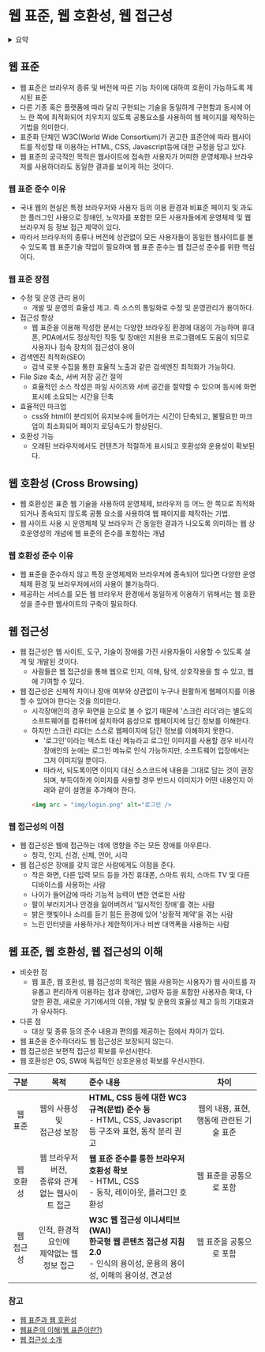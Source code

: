 # 웹 표준, 웹 호환성, 웹 접근성

<details>
<summary>요약</summary>
<div markdown="1">

### 웹 표준
- 웹 표준
  - 웹에서 표준적으로 사용되는 기술이나 규칙
  - 어떠한 운영체제나 브라우저를 사용해도 웹페이지가 정상적으로 작동해야 한다.
- 웹 표준의 장점
  - 소스의 통일화로 **수정 및 운영관리 용이**
  - 다양한 브라우저, 프로그램에서도 대응이 가능하므로 **접근성 향상**
  - 검색 로봇 수집을 통한 효율적 노출과 같은 **검색 엔진 최적화 가능**
  - 효율적인 소스를 통해 **파일 사이즈 축소 및 서버 저장 공간 절약**
  - css, html 문서 분리로 페이지 로딩속도 향상과 같은 **효율적인 마크업 가능**
  - **다양한 브라우저에서의 호환이 가능**

### 웹 호환성
- 표준 웹 기술을 사용하여 운영체제, 브라우저 등 어느 한쪽으로 최적화되거나 종속되지 않도록 공통 요소를 사용하여 웹 페이지 제작

### 웹 접근성
- 장애인, 고령자 등이 웹 사이트에서 제공하는 정보에 비장애인과 동등하게 접근하고 이해할 수 있도록 보장

### 웹 표준, 웹 호환성, 웹 접근성
- 웹을 사용하는 사용자가 웹사이트를 자유롭게 편리하고 이용하는 점이 동일하다.
- 장애인, 고령자 등을 포함한 사용자층 확대, 다양한 환경, 새로운 기기에서의 이용, 개발 및 운용의 효율성 기대 등 기대효과가 유사하다.
- 대상 및 종류 등의 준수 내용과 편의를 제공하는 점에서 차이가 존재한다.

</div>
</details>

## 웹 표준
- 웹 표준은 브라우저 종류 및 버전에 따른 기능 차이에 대하여 호환이 가능하도록 제시된 표준
- 다른 기종 혹은 플랫폼에 따라 달리 구현되는 기술을 동일하게 구현함과 동시에 어느 한 쪽에 최적화되어 치우치지 않도록 공통요소를 사용하여 
웹 페이지를 제작하는 기법을 의미한다.
- 표준화 단체인 W3C(World Wide Consortium)가 권고한 표준안에 따라 웹사이트를 작성할 때 이용하는 HTML, CSS, Javascript등에 대한 규정을
담고 있다.
- 웹 표준의 궁극적인 목적은 웹사이트에 접속한 사용자가 어떠한 운영체제나 브라우저를 사용하더라도 동일한 결과를 보이게 하는 것이다.

### 웹 표준 준수 이유
- 국내 웹의 현실은 특정 브라우저와 사용자 등의 이용 환경과 비표준 페이지 및 과도한 플러그인 사용으로 장애인, 노약자를 포함한 모든 
사용자들에게 운영체제 및 웹 브라우저 등 정보 접근 제약이 있다.
- 따라서 브라우저의 종류나 버전에 상관없이 모든 사용자들이 동일한 웹사이트를 볼 수 있도록 웹 표준기술 작업이 필요하며 웹 표준 준수는 
웹 접근성 준수를 위한 핵심이다.

### 웹 표준 장점
- 수정 및 운영 관리 용이
  - 개발 및 운영의 효율성 제고. 즉 소스의 통일화로 수정 및 운영관리가 용이하다.
- 접근성 향상
  - 웹 표준을 이용해 작성한 문서는 다양한 브라우징 환경에 대응이 가능하며 휴대폰, PDA에서도 정상적인 작동 및 장애인 지원용 프로그램에도 도움이 되므로 사용자나 접속 장치의 접근성이 용이
- 검색엔진 최적화(SEO)
  - 검색 로봇 수집을 통한 효율적 노출과 같은 검색엔진 최적화가 가능하다.
- File Size 축소, 서버 저장 공간 절약
  - 효율적인 소스 작성은 파일 사이즈와 서버 공간을 절약할 수 있으며 동시에 화면 표시에 소요되는 시간을 단축
- 효율적인 마크업
  - css와 html이 분리되어 유지보수에 들어가는 시간이 단축되고, 불필요한 마크업이 최소화되어 페이지 로딩속도가 향상된다.
- 호환성 가능
  - 오래된 브라우저에서도 컨텐츠가 적절하게 표시되고 호환성와 운용성이 확보된다.

## 웹 호환성 (Cross Browsing)
- 웹 호환성은 표준 웹 기술을 사용하여 운영체제, 브라우저 등 어느 한 쪽으로 최적화되거나 종속되지 않도록 공통 요소를 사용하여 웹 패이지를 제작하는 기법.
- 웹 사이트 사용 시 운영체제 및 브라우저 간 동일한 결과가 나오도록 의미하는 웹 상호운영성의 개념에 웹 표준의 준수를 포함하는 개념

### 웹 호환성 준수 이유
- 웹 표준을 준수하지 않고 특정 운영체제와 브라우저에 종속되어 있다면 다양한 운영체제 환경 및 브라우저에서의 사용이 불가능하다.
- 제공하는 서비스를 모든 웹 브라우저 환경에서 동일하게 이용하기 위해서는 웹 호환성을 준수한 웹사이트의 구축이 필요하다.


## 웹 접근성
- 웹 접근성은 웹 사이트, 도구, 기술이 장애를 가진 사용자들이 사용할 수 있도록 설계 및 개발된 것이다.
  - 사람들은 웹 접근성을 통해 웹으로 인지, 이해, 탐색, 상호작용을 할 수 있고, 웹에 기여할 수 있다.
- 웹 접근성은 신체적 차이나 장애 여부와 상관없이 누구나 원활하게 웹페이지를 이용할 수 있어야 한다는 것을 의미한다.
  - 시각장애인의 경우 화면을 눈으로 볼 수 없기 때문에 '스크린 리더'라는 별도의 소프트웨어를 컴퓨터에 설치하여 음성으로 웹페이지에 담긴 정보를 이해한다.
  - 하지만 스크린 리더는 스스로 웹페이지에 담긴 정보를 이해하지 못한다.
    - '로그인'이라는 텍스트 대신 메뉴라고 로그인 이미지를 사용할 경우 비시각장애인의 눈에는 로그인 메뉴로 인식 가능하지만, 소프트웨어 입장에서는 그저 이미지일 뿐이다.
    - 따라서, 되도록이면 이미지 대신 소스코드에 내용을 그대로 담는 것이 권장되며, 부득이하게 이미지를 사용할 경우 반드시 이미지가 어떤 내용인지 아래와 같이 설명을 추가해야 한다.
    ```html
    <img arc = "img/login.png" alt="로그인 />
    ```

### 웹 접근성의 이점
- 웹 접근성은 웹에 접근하는 데에 영향을 주는 모든 장애를 아우른다.
  - 청각, 인지, 신경, 신체, 언어, 시각
- 웹 접근성은 장애를 갖지 않은 사람에게도 이점을 준다.
  - 작은 화면, 다른 입력 모드 등을 가진 휴대폰, 스마트 워치, 스마트 TV 및 다른 디바이스를 사용하는 사람
  - 나이가 들어감에 따라 기능적 능력이 변한 연로한 사람
  - 팔이 부러지거나 안경을 잃어버려서 '일시적인 장애'를 겪는 사람
  - 밝은 햇빛이나 소리를 듣기 힘든 환경에 있어 '상황적 제약'을 겪는 사람
  - 느린 인터넷을 사용하거나 제한적이거나 비싼 대역폭을 사용하는 사람

## 웹 표준, 웹 호환성, 웹 접근성의 이해
- 비슷한 점
  - 웹 표준, 웹 호환성, 웹 접근성의 목적은 웹을 사용하는 사용자가 웹 사이트를 자유롭고 편리하게 이용하는 점과 장애인, 고령자 등을 포함한 사용자층 확대, 다양한 환경, 새로운 기기에서의 이용, 개발 및 운용의 효율성 제고 등의 기대효과가 유사하다.
- 다른 점
  - 대상 및 종류 등의 준수 내용과 편의를 제공하는 점에서 차이가 있다.
- 웹 표준을 준수하더라도 웹 접근성은 보장되지 않는다.
- 웹 접근성은 보편적 접근성 확보를 우선시한다.
- 웹 호환성은 OS, SW에 독립적인 상호운용성 확보를 우선시한다.

|구분|목적|준수 내용|차이|
|:---:|:---:|:---|:---:|
|웹 표준|웹의 사용성 및<br/>접근성 보장|**HTML, CSS 등에 대한 WC3 규격(문법) 준수 등**<br/>- HTML, CSS, Javascript 등 구조와 표현, 동작 분리 권고|웹의 내용, 표현, 행동에 관련된 기술 표준|
|웹 호환성|웹 브라우저 버전,<br/>종류와 관계없는 웹사이트 접근|**웹 표준 준수를 통한 브라우저 호환성 확보** <br/>- HTML, CSS <br/>- 동작, 레이아웃, 플러그인 호환성|웹 표준을 공통으로 포함|
|웹 접근성|인적, 환경적 요인에 <br/>제약없는 웹 정보 접근|**W3C 웹 접근성 이니셔티브(WAI)**<br/>**한국형 웹 콘텐츠 접근성 지침 2.0**<br/>- 인식의 용이성, 운용의 용이성, 이해의 용이성, 견고성|웹 표준을 공통으로 포함|



### 참고
- [웹 표준과 웹 호환성](http://www.smartebiz.kr/new/subpage02_02.html)
- [웹표준의 이해(웹 표준이란?)](https://goddaehee.tistory.com/244)
- [웹 접근성 소개](https://www.w3.org/WAI/fundamentals/accessibility-intro/ko#what)
